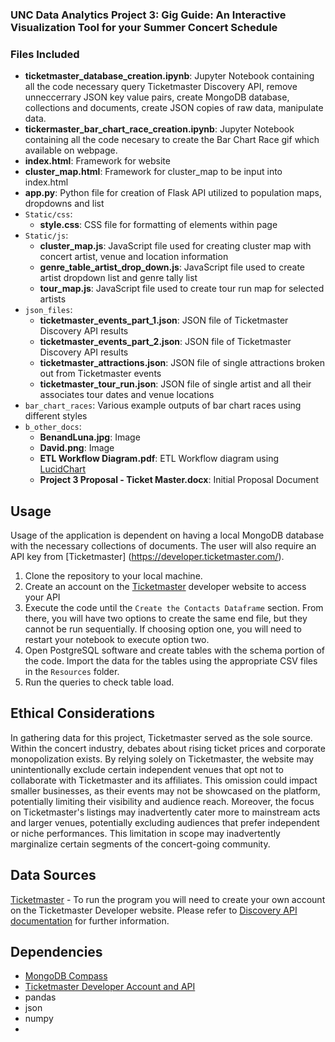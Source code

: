 ### UNC Data Analytics Project 3: Gig Guide: An Interactive Visualization Tool for your Summer Concert Schedule



### Files Included

- **ticketmaster_database_creation.ipynb**: Jupyter Notebook containing all the code necessary query Ticketmaster Discovery API, remove unneccerrary JSON key value pairs, create MongoDB database, collections and documents, create JSON copies of raw data, manipulate data.
- **tickermaster_bar_chart_race_creation.ipynb**: Jupyter Notebook containing all the code necesary to create the Bar Chart Race gif which available on webpage.
- **index.html**: Framework for website
- **cluster_map.html**: Framework for cluster_map to be input into index.html
- **app.py**: Python file for creation of Flask API utilized to population maps, dropdowns and list
- `Static/css`:
    - **style.css**: CSS file for formatting of elements within page
- `Static/js`:
    - **cluster_map.js**: JavaScript file used for creating cluster map with concert artist, venue and location information
    - **genre_table_artist_drop_down.js**: JavaScript file used to create artist dropdown list and genre tally list
    - **tour_map.js**: JavaScript file used to create tour run map for selected artists
- `json_files`:
    - **ticketmaster_events_part_1.json**: JSON file of Ticketmaster Discovery API results
    - **ticketmaster_events_part_2.json**: JSON file of Ticketmaster Discovery API results
    - **ticketmaster_attractions.json**: JSON file of single attractions broken out from Ticketmaster events
    - **ticketmaster_tour_run.json**: JSON file of single artist and all their associates tour dates and venue locations
- `bar_chart_races`: Various example outputs of bar chart races using different styles
- `b_other_docs`:
    - **BenandLuna.jpg**: Image
    - **David.png**: Image
    - **ETL Workflow Diagram.pdf**: ETL Workflow diagram using [LucidChart](https://www.lucidchart.com)
    - **Project 3 Proposal - Ticket Master.docx**: Initial Proposal Document


## Usage

Usage of the application is dependent on having a local MongoDB database with the necessary collections of documents.  The user will also require an API key from [Ticketmaster] (https://developer.ticketmaster.com/).

1. Clone the repository to your local machine.
2. Create an account on the [Ticketmaster](https://developer.ticketmaster.com/) developer website to access your API
2. Execute the code until the `Create the Contacts Dataframe` section. From there, you will have two options to create the same end file, but they cannot be run sequentially. If choosing option one, you will need to restart your notebook to execute option two.
3. Open PostgreSQL software and create tables with the schema portion of the code. Import the data for the tables using the appropriate CSV files in the `Resources` folder.
4. Run the queries to check table load.

## Ethical Considerations

In gathering data for this project, Ticketmaster served as the sole source. Within the concert industry, debates about rising ticket prices and corporate monopolization exists. By relying solely on Ticketmaster, the website may unintentionally exclude certain independent venues that opt not to collaborate with Ticketmaster and its affiliates. This omission could impact smaller businesses, as their events may not be showcased on the platform, potentially limiting their visibility and audience reach.  Moreover, the focus on Ticketmaster's listings may inadvertently cater more to mainstream acts and larger venues, potentially excluding audiences that prefer independent or niche performances. This limitation in scope may inadvertently marginalize certain segments of the concert-going community.

## Data Sources

[Ticketmaster](https://developer.ticketmaster.com/) - To run the program you will need to create your own account on the Ticketmaster Developer website.
Please refer to [Discovery API documentation](https://developer.ticketmaster.com/products-and-docs/apis/discovery-api/v2/) for further information.

## Dependencies

- [MongoDB Compass](https://www.mongodb.com/products/tools/compass)
- [Ticketmaster Developer Account and API](https://developer.ticketmaster.com/)
- pandas
- json
- numpy
- 